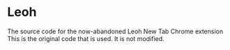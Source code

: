 # Leoh
The source code for the now-abandoned Leoh New Tab Chrome extension
This is the original code that is used. It is not modified.
